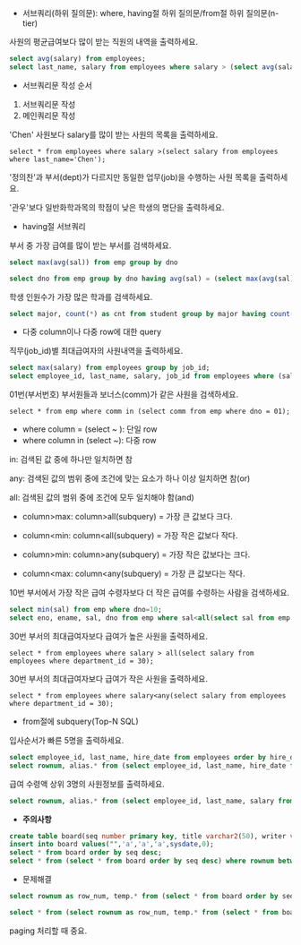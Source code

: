 - 서브쿼리(하위 질의문): where, having절 하위 질의문/from절 하위 질의문(n-tier)

사원의 평균급여보다 많이 받는 직원의 내역을 출력하세요.

```sql
select avg(salary) from employees;
select last_name, salary from employees where salary > (select avg(salary) from employees);
```

- 서브쿼리문 작성 순서

1. 서브쿼리문 작성
2. 메인쿼리문 작성

'Chen' 사원보다 salary를 많이 받는 사원의 목록을 출력하세요.

`select * from employees where salary >(select salary from employees where last_name='Chen');`

'정의찬'과 부서(dept)가 다르지만 동일한 업무(job)을 수행하는 사원 목록을 출력하세요.

'관우'보다 일반화학과목의 학점이 낮은 학생의 명단을 출력하세요.

- having절 서브쿼리

부서 중 가장 급여를 많이 받는 부서를 검색하세요.

```sql
select max(avg(sal)) from emp group by dno

select dno from emp group by dno having avg(sal) = (select max(avg(sal)) from emp group by dno);
```

학생 인원수가 가장 많은 학과를 검색하세요.

```sql
select major, count(*) as cnt from student group by major having count(major) = (select max(count(major)) from student group by major);
```

- 다중 column이나 다중 row에 대한 query

직무(job_id)별 최대급여자의 사원내역을 출력하세요.

```sql
select max(salary) from employees group by job_id;
select employee_id, last_name, salary, job_id from employees where (salary,job_id) in (select max(salary), job_id from employees group by job_id);
```

01번(부서번호) 부서원들과 보너스(comm)가 같은 사원을 검색하세요.

`select * from emp where comm in (select comm from emp where dno = 01);`

- where column = (select ~ ): 단일 row
- where column in (select ~): 다중 row

in: 검색된 값 중에 하나만 일치하면 참

any: 검색된 값의 범위 중에 조건에 맞는 요소가 하나 이상 일치하면 참(or)

all: 검색된 값의 범위 중에 조건에 모두 일치해야 함(and)

- column>max: column>all(subquery) = 가장 큰 값보다 크다.

- column<min: column<all(subquery) = 가장 작은 값보다 작다.

- column>min: column>any(subquery) = 가장 작은 값보다는 크다.

- column<max: column<any(subquery) = 가장 큰 값보다는 작다.

10번 부서에서 가장 작은 급여 수령자보다 더 작은 급여를 수령하는 사람을 검색하세요.

```sql
select min(sal) from emp where dno=10;
select eno, ename, sal, dno from emp where sal<all(select sal from emp where dno=10);
```

30번 부서의 최대급여자보다 급여가 높은 사원을 출력하세요.

`select * from employees where salary > all(select salary from employees where department_id = 30);`

30번 부서의 최대급여자보다 급여가 작은 사원을 출력하세요.

`select * from employees where salary<any(select salary from employees where department_id = 30);`

- from절에 subquery(Top-N SQL)

입사순서가 빠른 5명을 출력하세요.

```sql
select employee_id, last_name, hire_date from employees order by hire_date;
select rownum, alias.* from (select employee_id, last_name, hire_date from employees order by hire_date)alias where rownum<=5;
```

급여 수령액 상위 3명의 사원정보를 출력하세요.

```sql
select rownum, alias.* from (select employee_id, last_name, salary from employees order by salary desc) alias where rownum<=3;
```

- **주의사항**

```sql
create table board(seq number primary key, title varchar2(50), writer varchar2(50), contents varchar2(200), regdate date, hitcount number);
insert into board values("",'a','a','a',sysdate,0);
select * from board order by seq desc;
select * from (select * from board order by seq desc) where rownum between 5 and 8;
```

- 문제해결

```sql
select rownum as row_num, temp.* from (select * from board order by seq desc) temp

select * from (select rownum as row_num, temp.* from (select * from board order by seq desc) temp) where row_num between 5 and 8;
```

paging 처리할 때 중요.